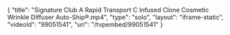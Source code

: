 {
    "title": "Signature Club A Rapid Transport C Infused Clone Cosmetic Wrinkle Diffuser Auto-Ship&reg;.mp4",
    "type": "solo",
    "layout": "iframe-static",
    "videoId": "99051541",
    "url": "\/tvpembed\/99051541"
}